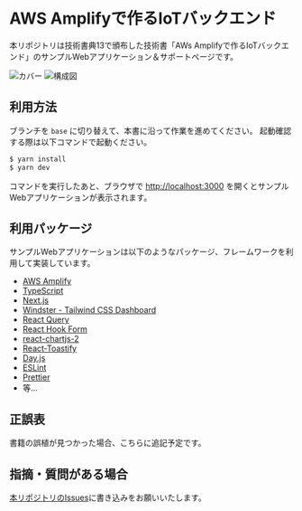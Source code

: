 # AWS Amplifyで作るIoTバックエンド

本リポジトリは技術書典13で頒布した技術書「AWs Amplifyで作るIoTバックエンド」のサンプルWebアプリケーション＆サポートページです。

![カバー](https://user-images.githubusercontent.com/8074640/102677313-322c1c80-41e5-11eb-8057-c4d901f6175a.png)
![構成図](https://user-images.githubusercontent.com/8074640/103084839-5774bc80-4623-11eb-987b-d06b35961f15.png)

## 利用方法

ブランチを `base` に切り替えて、本書に沿って作業を進めてください。
起動確認する際は以下コマンドで起動ください。

```sh
$ yarn install
$ yarn dev
```

コマンドを実行したあと、ブラウザで [http://localhost:3000](http://localhost:3000) を開くとサンプルWebアプリケーションが表示されます。

## 利用パッケージ

サンプルWebアプリケーションは以下のようなパッケージ、フレームワークを利用して実装しています。

- [AWS Amplify](https://docs.amplify.aws/)
- [TypeScript](https://www.typescriptlang.org/)
- [Next.js](https://nextjs.org/)
- [Windster - Tailwind CSS Dashboard](https://github.com/themesberg/tailwind-dashboard-windster)
- [React Query](https://tanstack.com/query/v4/?from=reactQueryV3&original=https://react-query-v3.tanstack.com/)
- [React Hook Form](https://react-hook-form.com/jp/)
- [react-chartjs-2](https://react-chartjs-2.js.org/)
- [React-Toastify](https://github.com/fkhadra/react-toastify)
- [Day.js](https://day.js.org/)
- [ESLint](https://eslint.org/)
- [Prettier](https://prettier.io/)
- 等...

## 正誤表

書籍の誤植が見つかった場合、こちらに追記予定です。

## 指摘・質問がある場合

[本リポジトリのIssues](https://github.com/yuuu/iot_dashboard_aws_amplify_book_site/issues)に書き込みをお願いいたします。
